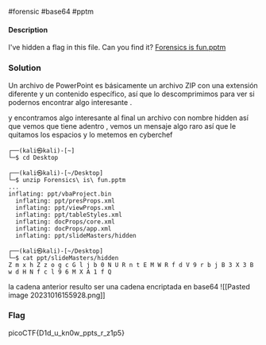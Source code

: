 #forensic #base64 #pptm 
#### Description

I've hidden a flag in this file. Can you find it? [Forensics is fun.pptm](https://mercury.picoctf.net/static/52da699e0f203321c7c90ab56ea912d8/Forensics%20is%20fun.pptm)

### Solution
Un archivo de PowerPoint es básicamente un archivo ZIP con una extensión diferente y un contenido específico, así que lo descomprimimos para ver si podernos encontrar algo interesante .

y encontramos algo interesante al final un archivo con nombre hidden así que vemos que tiene adentro , vemos un mensaje algo raro así que le quitamos los espacios y lo metemos en cyberchef
```shell
┌──(kali㉿kali)-[~]
└─$ cd Desktop              
                                                                                                                                                                      
┌──(kali㉿kali)-[~/Desktop]
└─$ unzip Forensics\ is\ fun.pptm 
...
inflating: ppt/vbaProject.bin      
  inflating: ppt/presProps.xml       
  inflating: ppt/viewProps.xml       
  inflating: ppt/tableStyles.xml     
  inflating: docProps/core.xml       
  inflating: docProps/app.xml        
  inflating: ppt/slideMasters/hidden
  
┌──(kali㉿kali)-[~/Desktop]
└─$ cat ppt/slideMasters/hidden 
Z m x h Z z o g c G l j b 0 N U R n t E M W R f d V 9 r b j B 3 X 3 B w d H N f c l 9 6 M X A 1 f Q 

```
la cadena anterior resulto ser una cadena encriptada en base64
![[Pasted image 20231016155928.png]]

### Flag
picoCTF{D1d_u_kn0w_ppts_r_z1p5}